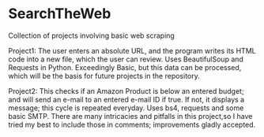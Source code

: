 # SearchTheWeb
Collection of projects involving basic web scraping

Project1:
The user enters an absolute URL, and the program writes its HTML code into a new file, which the user can review.
Uses BeautifulSoup and Requests in Python.
Exceedingly Basic, but this data can be processed, which will be the basis for future projects in the repository.


Project2:
This checks if an Amazon Product is below an entered budget; and will send an e-mail to an entered e-mail ID if true. If not, it displays a message; this cycle is repeated everyday.
Uses bs4, requests and some basic SMTP. There are many intricacies and pitfalls in this project,so I have tried my best to include those in comments; improvements gladly accepted.
